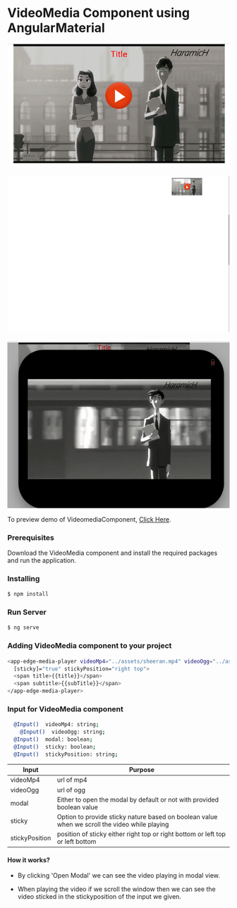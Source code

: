 # VideoMedia Component using  AngularMaterial


<p align="center">
  <img src="https://github.com/GnanaDeepthi/video-media-component/blob/master/Images/video.png" width="750" title="hover text"><br><br>
  <img src="https://github.com/GnanaDeepthi/video-media-component/blob/master/Images/scroll.png" width="750" alt="scroll image"><br><br>
    <img src="https://github.com/GnanaDeepthi/video-media-component/blob/master/Images/modal.png" width="750" alt="modal">
</p>



To preview demo of VideomediaComponent, [Click Here](https://github-uo9w4i-cj7rui.stackblitz.io/).

### Prerequisites

Download the  VideoMedia component and install the required packages and run the application.


### Installing

```sh
$ npm install
```

### Run Server

```sh
$ ng serve
```

### Adding  VideoMedia component to your project

```sh
<app-edge-media-player videoMp4="../assets/sheeran.mp4" videoOgg="../assets/sample.ogg" [modal]="false"
  [sticky]="true" stickyPosition="right top">
  <span title>{{title}}</span>
  <span subtitle>{{subTitle}}</span>
</app-edge-media-player>
```

### Input for VideoMedia component

```sh
  @Input()  videoMp4: string;
    @Input()  videoOgg: string;
  @Input()  modal: boolean;
  @Input()  sticky: boolean;
  @Input()  stickyPosition: string;
```


| Input | Purpose |
| ------ | ------ |
| videoMp4 |   url of mp4 |
| videoOgg | url of ogg  |
| modal | Either to open the modal by default or not with provided boolean value  |
| sticky | Option to provide sticky nature based on boolean value when we scroll the video while playing  |
| stickyPosition | position of sticky either right top or right bottom or left top or left bottom  |


#### How it works?

- By clicking 'Open Modal' we can see the video playing in modal view.

- When playing the video if we scroll the window then we can see the video sticked in the stickyposition of the input we given. 


